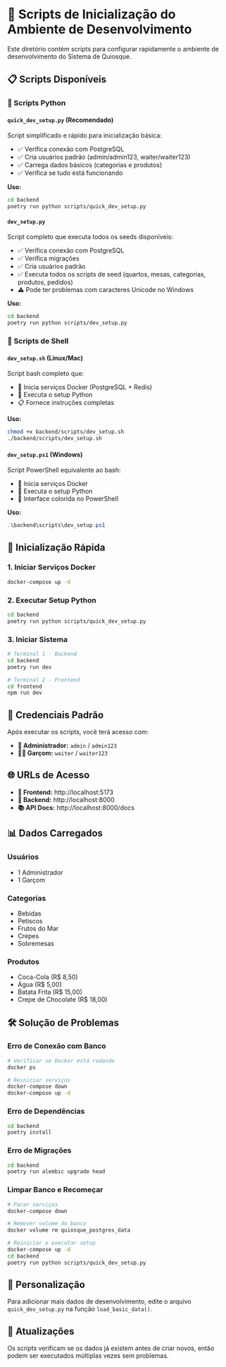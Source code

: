 # 🚀 Scripts de Inicialização do Ambiente de Desenvolvimento

Este diretório contém scripts para configurar rapidamente o ambiente de desenvolvimento do Sistema de Quiosque.

## 📋 Scripts Disponíveis

### 🐍 Scripts Python

#### `quick_dev_setup.py` (Recomendado)
Script simplificado e rápido para inicialização básica:
- ✅ Verifica conexão com PostgreSQL
- ✅ Cria usuários padrão (admin/admin123, waiter/waiter123)
- ✅ Carrega dados básicos (categorias e produtos)
- ✅ Verifica se tudo está funcionando

**Uso:**
```bash
cd backend
poetry run python scripts/quick_dev_setup.py
```

#### `dev_setup.py`
Script completo que executa todos os seeds disponíveis:
- ✅ Verifica conexão com PostgreSQL
- ✅ Verifica migrações
- ✅ Cria usuários padrão
- ✅ Executa todos os scripts de seed (quartos, mesas, categorias, produtos, pedidos)
- ⚠️ Pode ter problemas com caracteres Unicode no Windows

**Uso:**
```bash
cd backend
poetry run python scripts/dev_setup.py
```

### 🐚 Scripts de Shell

#### `dev_setup.sh` (Linux/Mac)
Script bash completo que:
- 🐳 Inicia serviços Docker (PostgreSQL + Redis)
- 🐍 Executa o setup Python
- 📋 Fornece instruções completas

**Uso:**
```bash
chmod +x backend/scripts/dev_setup.sh
./backend/scripts/dev_setup.sh
```

#### `dev_setup.ps1` (Windows)
Script PowerShell equivalente ao bash:
- 🐳 Inicia serviços Docker
- 🐍 Executa o setup Python
- 🎨 Interface colorida no PowerShell

**Uso:**
```powershell
.\backend\scripts\dev_setup.ps1
```

## 🚀 Inicialização Rápida

### 1. Iniciar Serviços Docker
```bash
docker-compose up -d
```

### 2. Executar Setup Python
```bash
cd backend
poetry run python scripts/quick_dev_setup.py
```

### 3. Iniciar Sistema
```bash
# Terminal 1 - Backend
cd backend
poetry run dev

# Terminal 2 - Frontend  
cd frontend
npm run dev
```

## 🔑 Credenciais Padrão

Após executar os scripts, você terá acesso com:

- **👑 Administrador:** `admin` / `admin123`
- **👨‍💼 Garçom:** `waiter` / `waiter123`

## 🌐 URLs de Acesso

- **📱 Frontend:** http://localhost:5173
- **🔧 Backend:** http://localhost:8000
- **📚 API Docs:** http://localhost:8000/docs

## 📊 Dados Carregados

### Usuários
- 1 Administrador
- 1 Garçom

### Categorias
- Bebidas
- Petiscos  
- Frutos do Mar
- Crepes
- Sobremesas

### Produtos
- Coca-Cola (R$ 8,50)
- Água (R$ 5,00)
- Batata Frita (R$ 15,00)
- Crepe de Chocolate (R$ 18,00)

## 🛠️ Solução de Problemas

### Erro de Conexão com Banco
```bash
# Verificar se Docker está rodando
docker ps

# Reiniciar serviços
docker-compose down
docker-compose up -d
```

### Erro de Dependências
```bash
cd backend
poetry install
```

### Erro de Migrações
```bash
cd backend
poetry run alembic upgrade head
```

### Limpar Banco e Recomeçar
```bash
# Parar serviços
docker-compose down

# Remover volume do banco
docker volume rm quiosque_postgres_data

# Reiniciar e executar setup
docker-compose up -d
cd backend
poetry run python scripts/quick_dev_setup.py
```

## 📝 Personalização

Para adicionar mais dados de desenvolvimento, edite o arquivo `quick_dev_setup.py` na função `load_basic_data()`.

## 🔄 Atualizações

Os scripts verificam se os dados já existem antes de criar novos, então podem ser executados múltiplas vezes sem problemas.
